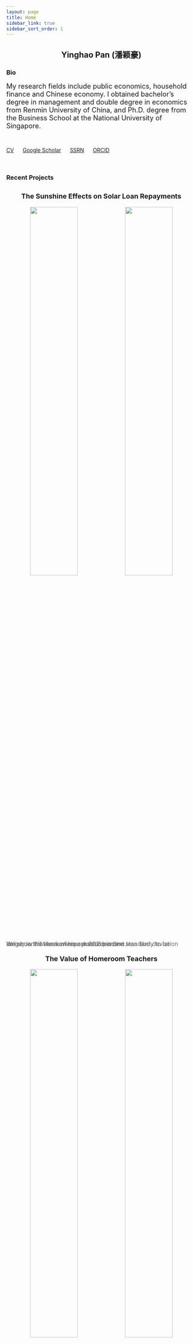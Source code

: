 ```yaml
---
layout: page
title: Home
sidebar_link: true
sidebar_sort_order: 1
---
```



## <center> Yinghao Pan (潘颖豪) </center>

### Bio
<font size="4"> My research fields include public economics, household finance and Chinese economy. I obtained bachelor&rsquo;s degree in management and double degree in economics from Renmin University of China, and Ph.D. degree from the Business School at the National University of Singapore.<br>
</font>

<br>

[CV](https://yinghaopan.com/cv/) &nbsp;&nbsp;&nbsp;&nbsp; [Google Scholar](https://scholar.google.com/citations?user=d8OG-4UAAAAJ&hl=en) &nbsp;&nbsp;&nbsp;&nbsp;  [SSRN](https://papers.ssrn.com/sol3/cf_dev/AbsByAuth.cfm?per_id=2959716) &nbsp;&nbsp;&nbsp;&nbsp;  [ORCID](https://orcid.org/0000-0002-4363-9619) 


<br>


### Recent Projects

<h2 class="wsite-content-title" style="text-align:center;"><font  size="4">The Sunshine Effects on Solar Loan Repayments</font></h2>
<center class="half">
	 <a href="https://papers.ssrn.com/sol3/papers.cfm?abstract_id=3939686"><img src="/assets/2.png" style='float: left;width:50%'/></a> <a href="https://papers.ssrn.com/sol3/papers.cfm?abstract_id=3939686"><img src="/assets/1.png" style='float: left;width:50%'/></a>  
</center>
<font color="#707070" size="3" style="line-height:0;"> We show that borrowers are 20.8 percent less likely to be delinquent if the sunshine duration is one standard deviation longer in the week of repayment deadline.  </font>


<h2 class="wsite-content-title" style="text-align:center;"><font  size="4">The Value of Homeroom Teachers</font></h2>
<center class="half">
	 <a href="https://papers.ssrn.com/sol3/papers.cfm?abstract_id=3803728"><img src="/assets/3.png" style='float: left;width:50%'/></a> <a href="https://papers.ssrn.com/sol3/papers.cfm?abstract_id=3803728"><img src="/assets/4.png" style='float: left;width:50%'/></a>  
</center>
<font color="#707070"  size="3" style="line-height:0;"> Having a more experienced or female homeroom teacher(HRT) with additional classroom management duties significantly improves students' test scores and cognitive and noncognitive abilities.</font>


<h2 class="wsite-content-title" style="text-align:center;"><font  size="4"></font></h2>
<center class="half">
	 <a href=""><img src="" style='float: left;width:50%'/></a> <a href=""><img src="/assets/6.png" style='float: left;width:50%'/></a>  
</center>
<font color="#707070"  size="3" style="line-height:0;"> Exploring the prefectural policies that permanently and temporarily increase pension income in urban China, the event study yields an estimate of marginal propensity to consume (MPC) being 0.64 to 0.78 for permanent income but 0.05 to 0.12 for transitory income.</font>

<div class='flex_column_table av-kz4enhpa-6588308f4af05de33845dd9e3a06ef04 sc-av_one_third av-equal-height-column-flextable'><div class='flex_column av-kz4enhpa-6588308f4af05de33845dd9e3a06ef04 av_one_third  avia-builder-el-6  el_after_av_heading  el_before_av_one_third  first flex_column_table_cell av-equal-height-column av-align-top '   ><section  class='av_textblock_section av-kz4emb3g-da4c4a3de324b1a32247df5aa0cdcd0b'  itemscope="itemscope" itemtype="https://schema.org/CreativeWork" ><div class='avia_textblock'  itemprop="text" ><p style="text-align: center;"><a href="https://opportunityinsights.org/race/"><img loading="lazy" class="alignnone size-full wp-image-2043" src="https://rajchetty.com/wp-content/uploads/2022/02/racial-disparities-1030-x-578-no-text-at-top.png" alt="Racial Disparities in Income Mobility" width="1030" height="578" srcset="https://rajchetty.com/wp-content/uploads/2022/02/racial-disparities-1030-x-578-no-text-at-top.png 1030w, https://rajchetty.com/wp-content/uploads/2022/02/racial-disparities-1030-x-578-no-text-at-top-300x168.png 300w, https://rajchetty.com/wp-content/uploads/2022/02/racial-disparities-1030-x-578-no-text-at-top-768x431.png 768w, https://rajchetty.com/wp-content/uploads/2022/02/racial-disparities-1030-x-578-no-text-at-top-705x396.png 705w" sizes="(max-width: 1030px) 100vw, 1030px" /></a><a href="https://opportunityinsights.org/race/" target="_blank" rel="noopener">Racial Disparities in Income Mobility</a></p>
</div></section></div>
<div class='av-flex-placeholder'></div><div class='flex_column av-4og8-fe3257c1dd819cba9f6d29beb87265da av_one_third  avia-builder-el-8  el_after_av_one_third  el_before_av_one_third  flex_column_table_cell av-equal-height-column av-align-top '   ><section  class='av_textblock_section av-kz4emn8d-728dada5d4a06bdfeeccace980e41998'  itemscope="itemscope" itemtype="https://schema.org/CreativeWork" ><div class='avia_textblock'  itemprop="text" ><p style="text-align: center;"><a href="https://www.opportunityatlas.org/"><img loading="lazy" class="alignnone size-full wp-image-1748" src="https://rajchetty.com/wp-content/uploads/2022/01/Opportunity-Atlas-1030x578-1.png" alt="The Opportunity Tracker" width="1030" height="578" srcset="https://rajchetty.com/wp-content/uploads/2022/01/Opportunity-Atlas-1030x578-1.png 1030w, https://rajchetty.com/wp-content/uploads/2022/01/Opportunity-Atlas-1030x578-1-300x168.png 300w, https://rajchetty.com/wp-content/uploads/2022/01/Opportunity-Atlas-1030x578-1-768x431.png 768w, https://rajchetty.com/wp-content/uploads/2022/01/Opportunity-Atlas-1030x578-1-705x396.png 705w" sizes="(max-width: 1030px) 100vw, 1030px" /></a><a href="https://www.opportunityatlas.org/" target="_blank" rel="noopener">The Opportunity Atlas</a></p>
</div></section></div>
<div class='av-flex-placeholder'></div><div class='flex_column av-44rc-e03288e48ded65c5816d46589190b200 av_one_third  avia-builder-el-10  el_after_av_one_third  avia-builder-el-last  flex_column_table_cell av-equal-height-column av-align-top '   ><section  class='av_textblock_section av-kz4emzv9-dbb1596c24b03ab563b624925da16f71'  itemscope="itemscope" itemtype="https://schema.org/CreativeWork" ><div class='avia_textblock'  itemprop="text" ><p style="text-align: center;"><a href="https://tracktherecovery.org/"><img loading="lazy" class="alignnone size-full wp-image-1747" src="/assets/5.png" alt="Permanent versus Transitory Income Increases" width="1030" height="578" srcset="/assets/5.png 1030w, /assets/5.png 300w, /assets/5.png 768w, /assets/5.png 705w" sizes="(max-width: 1030px) 100vw, 1030px" /></a><a href="https://yinghaopan.com/" target="_blank" rel="noopener">Permanent versus Transitory Income Increases</a></p>
</div></section></div></div><!--close column table wrapper. Autoclose: 1 -->
</div></div></main><!-- close content main element --> <!-- section close by builder template -->		</div><!--end builder template--></div><!-- close default .container_wrap element -->
